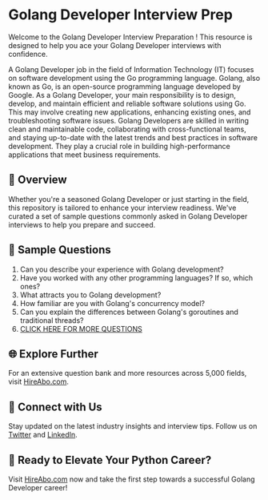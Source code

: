 # Golang Developer Interview Prep

Welcome to the Golang Developer Interview Preparation ! This resource is designed to help you ace your Golang Developer interviews with confidence.

A Golang Developer job in the field of Information Technology (IT) focuses on software development using the Go programming language. Golang, also known as Go, is an open-source programming language developed by Google. As a Golang Developer, your main responsibility is to design, develop, and maintain efficient and reliable software solutions using Go. This may involve creating new applications, enhancing existing ones, and troubleshooting software issues. Golang Developers are skilled in writing clean and maintainable code, collaborating with cross-functional teams, and staying up-to-date with the latest trends and best practices in software development. They play a crucial role in building high-performance applications that meet business requirements.

## 🚀 Overview

Whether you're a seasoned Golang Developer or just starting in the field, this repository is tailored to enhance your interview readiness. We've curated a set of sample questions commonly asked in Golang Developer interviews to help you prepare and succeed.

## 📝 Sample Questions

1. Can you describe your experience with Golang development?
2. Have you worked with any other programming languages? If so, which ones?
3. What attracts you to Golang development?
4. How familiar are you with Golang's concurrency model?
5. Can you explain the differences between Golang's goroutines and traditional threads?
6. [CLICK HERE FOR MORE QUESTIONS](https://hireabo.com/job/0_0_66/Golang%20Developer)

## 🌐 Explore Further

For an extensive question bank and more resources across 5,000 fields, visit [HireAbo.com](https://www.hireabo.com).

## 📱 Connect with Us

Stay updated on the latest industry insights and interview tips. Follow us on [Twitter](https://twitter.com/hireabo) and [LinkedIn](https://www.linkedin.com/in/hire-abo-3609972a8/).

## 🚀 Ready to Elevate Your Python Career?

Visit [HireAbo.com](https://www.hireabo.com) now and take the first step towards a successful Golang Developer career!